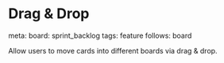 # Drag & Drop

meta:
  board: sprint_backlog
  tags: feature
  follows: board

Allow users to move cards into different boards via drag & drop.
